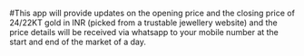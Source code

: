 #This app will provide updates on the opening price and the closing price of 24/22KT gold in INR (picked from a trustable jewellery website) and the price details will be received via whatsapp to your mobile number at the start and end of the market of a day. 
